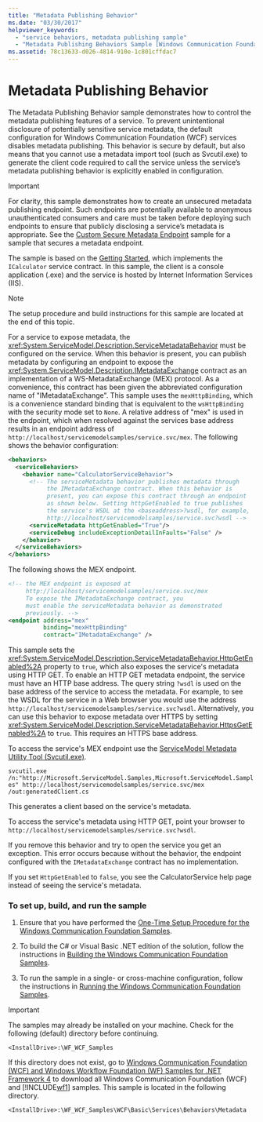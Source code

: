 ```yaml
---
title: "Metadata Publishing Behavior"
ms.date: "03/30/2017"
helpviewer_keywords: 
  - "service behaviors, metadata publishing sample"
  - "Metadata Publishing Behaviors Sample [Windows Communication Foundation]"
ms.assetid: 78c13633-d026-4814-910e-1c801cffdac7
---
```

# Metadata Publishing Behavior
The Metadata Publishing Behavior sample demonstrates how to control the metadata publishing features of a service. To prevent unintentional disclosure of potentially sensitive service metadata, the default configuration for Windows Communication Foundation (WCF) services disables metadata publishing. This behavior is secure by default, but also means that you cannot use a metadata import tool (such as Svcutil.exe) to generate the client code required to call the service unless the service’s metadata publishing behavior is explicitly enabled in configuration.  
  
> [!IMPORTANT]
> For clarity, this sample demonstrates how to create an unsecured metadata publishing endpoint. Such endpoints are potentially available to anonymous unauthenticated consumers and care must be taken before deploying such endpoints to ensure that publicly disclosing a service’s metadata is appropriate. See the [Custom Secure Metadata Endpoint](../../../../docs/framework/wcf/samples/custom-secure-metadata-endpoint.md) sample for a sample that secures a metadata endpoint.  
  
 The sample is based on the [Getting Started](../../../../docs/framework/wcf/samples/getting-started-sample.md), which implements the `ICalculator` service contract. In this sample, the client is a console application (.exe) and the service is hosted by Internet Information Services (IIS).  
  
> [!NOTE]
> The setup procedure and build instructions for this sample are located at the end of this topic.  
  
 For a service to expose metadata, the <xref:System.ServiceModel.Description.ServiceMetadataBehavior> must be configured on the service. When this behavior is present, you can publish metadata by configuring an endpoint to expose the <xref:System.ServiceModel.Description.IMetadataExchange> contract as an implementation of a WS-MetadataExchange (MEX) protocol. As a convenience, this contract has been given the abbreviated configuration name of "IMetadataExchange". This sample uses the `mexHttpBinding`, which is a convenience standard binding that is equivalent to the `wsHttpBinding` with the security mode set to `None`. A relative address of "mex" is used in the endpoint, which when resolved against the services base address results in an endpoint address of `http://localhost/servicemodelsamples/service.svc/mex`. The following shows the behavior configuration:  
  
```xml  
<behaviors>  
  <serviceBehaviors>  
    <behavior name="CalculatorServiceBehavior">  
      <!-- The serviceMetadata behavior publishes metadata through   
           the IMetadataExchange contract. When this behavior is   
           present, you can expose this contract through an endpoint   
           as shown below. Setting httpGetEnabled to true publishes   
           the service's WSDL at the <baseaddress>?wsdl, for example,  
           http://localhost/servicemodelsamples/service.svc?wsdl -->  
      <serviceMetadata httpGetEnabled="True"/>  
      <serviceDebug includeExceptionDetailInFaults="False" />  
    </behavior>  
  </serviceBehaviors>  
</behaviors>  
```  
  
 The following shows the MEX endpoint.  
  
```xml  
<!-- the MEX endpoint is exposed at   
     http://localhost/servicemodelsamples/service.svc/mex   
     To expose the IMetadataExchange contract, you   
     must enable the serviceMetadata behavior as demonstrated                           
     previously. -->  
<endpoint address="mex"  
          binding="mexHttpBinding"  
          contract="IMetadataExchange" />  
```  
  
 This sample sets the <xref:System.ServiceModel.Description.ServiceMetadataBehavior.HttpGetEnabled%2A> property to `true`, which also exposes the service's metadata using HTTP GET. To enable an HTTP GET metadata endpoint, the service must have an HTTP base address. The query string `?wsdl` is used on the base address of the service to access the metadata. For example, to see the WSDL for the service in a Web browser you would use the address `http://localhost/servicemodelsamples/service.svc?wsdl`. Alternatively, you can use this behavior to expose metadata over HTTPS by setting <xref:System.ServiceModel.Description.ServiceMetadataBehavior.HttpsGetEnabled%2A> to `true`. This requires an HTTPS base address.  
  
 To access the service's MEX endpoint use the [ServiceModel Metadata Utility Tool (Svcutil.exe)](../../../../docs/framework/wcf/servicemodel-metadata-utility-tool-svcutil-exe.md).  
  
 `svcutil.exe /n:"http://Microsoft.ServiceModel.Samples,Microsoft.ServiceModel.Samples" http://localhost/servicemodelsamples/service.svc/mex /out:generatedClient.cs`  
  
 This generates a client based on the service's metadata.  
  
 To access the service's metadata using HTTP GET, point your browser to `http://localhost/servicemodelsamples/service.svc?wsdl`.  
  
 If you remove this behavior and try to open the service you get an exception. This error occurs because without the behavior, the endpoint configured with the `IMetadataExchange` contract has no implementation.  
  
 If you set `HttpGetEnabled` to `false`, you see the CalculatorService help page instead of seeing the service's metadata.  
  
### To set up, build, and run the sample  
  
1. Ensure that you have performed the [One-Time Setup Procedure for the Windows Communication Foundation Samples](../../../../docs/framework/wcf/samples/one-time-setup-procedure-for-the-wcf-samples.md).  
  
2. To build the C# or Visual Basic .NET edition of the solution, follow the instructions in [Building the Windows Communication Foundation Samples](../../../../docs/framework/wcf/samples/building-the-samples.md).  
  
3. To run the sample in a single- or cross-machine configuration, follow the instructions in [Running the Windows Communication Foundation Samples](../../../../docs/framework/wcf/samples/running-the-samples.md).  
  
> [!IMPORTANT]
> The samples may already be installed on your machine. Check for the following (default) directory before continuing.  
>   
> `<InstallDrive>:\WF_WCF_Samples`  
>   
> If this directory does not exist, go to [Windows Communication Foundation (WCF) and Windows Workflow Foundation (WF) Samples for .NET Framework 4](https://go.microsoft.com/fwlink/?LinkId=150780) to download all Windows Communication Foundation (WCF) and [!INCLUDE[wf1](../../../../includes/wf1-md.md)] samples. This sample is located in the following directory.  
>   
> `<InstallDrive>:\WF_WCF_Samples\WCF\Basic\Services\Behaviors\Metadata`  
